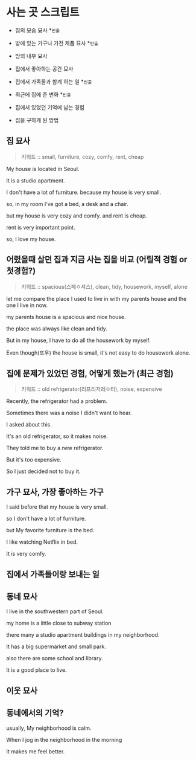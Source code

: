 # 사는 곳 스크립트

- 집의 모습 묘사 \*`빈출`
- 방에 있는 가구나 가전 제품 묘사 \*`빈출`
- 방의 내부 묘사

- 집에서 좋아하는 공간 묘사

- 집에서 가족들과 함계 하는 일 \*`빈출`

- 최근에 집에 준 변화 \*`빈출`
- 집에서 있었던 기억에 남는 경험

- 집을 구하게 된 방법

## 집 묘사

> 키워드 :: small, furniture, cozy, comfy, rent, cheap


My house is located in Seoul.

It is a studio apartment.

I don't have a lot of furniture.
because my house is very small.

so, in my room I've got a bed, a desk and a chair.

but my house is very cozy and comfy. and rent is cheap.

rent is very important point.

so, I love my house.


## 어렸을때 살던 집과 지금 사는 집을 비교 (어릴적 경험 or 첫경험?)

> 키워드 :: spacious(스페ㅇ셔스), clean, tidy, housework, myself, alone


let me compare the place I used to live in with my parents house and the one I live in now.

my parents house is a spacious and nice house.

the place was always like clean and tidy.

But in my house, I have to do all the housework by myself.

Even though(또우) the house is small, it's not easy to do housework alone.



## 집에 문제가 있었던 경험, 어떻게 했는가 (최근 경험)

> 키워드 :: old refrigerator(리프리저레ㅇ터), noise, expensive


Recently, the refrigerator had a problem.

Sometimes there was a noise I didn't want to hear.

I asked about this.

It's an old refrigerator, so it makes noise.

They told me to buy a new refrigerator.

But it's too expensive.

So I just decided not to buy it.

<!-- I live with noise. -->

## 가구 묘사, 가장 좋아하는 가구

I said before that my house is very small.

so I don't have a lot of furniture.

but My favorite furniture is the bed.

I like watching Netflix in bed.

It is very comfy.



## 집에서 가족들이랑 보내는 일


## 동네 묘사

I live in the southwestern part of Seoul.

my home is a little close to subway station

there many a studio apartment buildings in my neighborhood.

It has a big supermarket and small park.

also there are some school and library.

It is a good place to live.

## 이웃 묘사



## 동네에서의 기억?

usually, My neighborhood is calm.

When I jog in the neighborhood in the morning

It makes me feel better.

